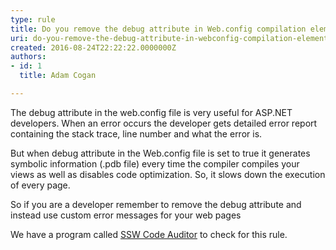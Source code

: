 ```yaml
---
type: rule
title: Do you remove the debug attribute in Web.config compilation element?
uri: do-you-remove-the-debug-attribute-in-webconfig-compilation-element
created: 2016-08-24T22:22:22.0000000Z
authors:
- id: 1
  title: Adam Cogan

---
```


 ​​The debug attribute in the web.config file is very useful for ASP.NET developers. When an error occurs the developer gets detailed error report containing the stack trace, line number and what the error is.​
 
But when debug attribute in the Web.config file is set to true it generates symbolic information (.pdb file) every time the compiler compiles your views as well as disables code optimization. So, it slows down the execution of every page.

So if you are a developer remember to remove the debug attribute and instead use custom error messages for your web pages

We have a program called [SSW Code Auditor​](https&#58;//www.ssw.com.au/ssw/codeauditor/) to check for this rule.​

​

